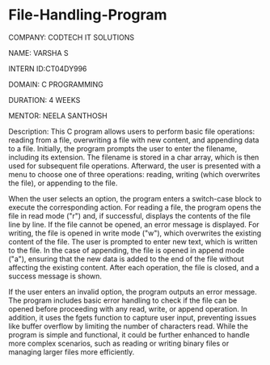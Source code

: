 # File-Handling-Program
COMPANY: CODTECH IT SOLUTIONS

NAME: VARSHA S

INTERN ID:CT04DY996

DOMAIN: C PROGRAMMING

DURATION: 4 WEEKS

MENTOR: NEELA SANTHOSH

Description:
This C program allows users to perform basic file operations: reading from a file, overwriting a file with new content, and appending data to a file. Initially, the program prompts the user to enter the filename, including its extension. The filename is stored in a char array, which is then used for subsequent file operations. Afterward, the user is presented with a menu to choose one of three operations: reading, writing (which overwrites the file), or appending to the file.

When the user selects an option, the program enters a switch-case block to execute the corresponding action. For reading a file, the program opens the file in read mode ("r") and, if successful, displays the contents of the file line by line. If the file cannot be opened, an error message is displayed. For writing, the file is opened in write mode ("w"), which overwrites the existing content of the file. The user is prompted to enter new text, which is written to the file. In the case of appending, the file is opened in append mode ("a"), ensuring that the new data is added to the end of the file without affecting the existing content. After each operation, the file is closed, and a success message is shown.

If the user enters an invalid option, the program outputs an error message. The program includes basic error handling to check if the file can be opened before proceeding with any read, write, or append operation. In addition, it uses the fgets function to capture user input, preventing issues like buffer overflow by limiting the number of characters read. While the program is simple and functional, it could be further enhanced to handle more complex scenarios, such as reading or writing binary files or managing larger files more efficiently.

